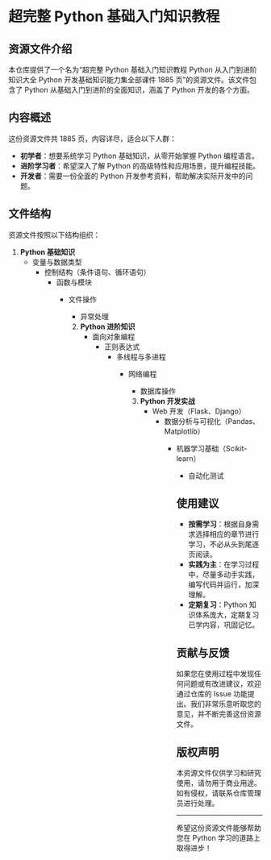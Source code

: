# 超完整 Python 基础入门知识教程

## 资源文件介绍

本仓库提供了一个名为“超完整 Python 基础入门知识教程 Python 从入门到进阶知识大全 Python 开发基础知识能力集全部课件 1885 页”的资源文件。该文件包含了 Python 从基础入门到进阶的全面知识，涵盖了 Python 开发的各个方面。

## 内容概述

这份资源文件共 1885 页，内容详尽，适合以下人群：

- **初学者**：想要系统学习 Python 基础知识，从零开始掌握 Python 编程语言。
- **进阶学习者**：希望深入了解 Python 的高级特性和应用场景，提升编程技能。
- **开发者**：需要一份全面的 Python 开发参考资料，帮助解决实际开发中的问题。

## 文件结构

资源文件按照以下结构组织：

1. **Python 基础知识**
   - 变量与数据类型
      - 控制结构（条件语句、循环语句）
         - 函数与模块
            - 文件操作
               - 异常处理

               2. **Python 进阶知识**
                  - 面向对象编程
                     - 正则表达式
                        - 多线程与多进程
                           - 网络编程
                              - 数据库操作

                              3. **Python 开发实战**
                                 - Web 开发（Flask、Django）
                                    - 数据分析与可视化（Pandas、Matplotlib）
                                       - 机器学习基础（Scikit-learn）
                                          - 自动化测试

                                          ## 使用建议

                                          - **按需学习**：根据自身需求选择相应的章节进行学习，不必从头到尾逐页阅读。
                                          - **实践为主**：在学习过程中，尽量多动手实践，编写代码并运行，加深理解。
                                          - **定期复习**：Python 知识体系庞大，定期复习已学内容，巩固记忆。

                                          ## 贡献与反馈

                                          如果您在使用过程中发现任何问题或有改进建议，欢迎通过仓库的 Issue 功能提出。我们非常乐意听取您的意见，并不断完善这份资源文件。

                                          ## 版权声明

                                          本资源文件仅供学习和研究使用，请勿用于商业用途。如有侵权，请联系仓库管理员进行处理。

                                          ---

                                          希望这份资源文件能够帮助您在 Python 学习的道路上取得进步！
